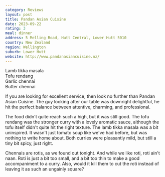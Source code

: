 ```yaml
---
category: Reviews
layout: post
title: Pandan Asian Cuisine
date: 2023-09-22
rating: 3
meal: dinner
address: 5 Melling Road, Hutt Central, Lower Hutt 5010
country: New Zealand
region: Wellington
suburb: Lower Hutt
website: http://www.pandanasiancuisine.nz/
---
```

Lamb tikka masala  
Tofu rendang  
Garlic chennai  
Butter chennai  

If you are looking for excellent service, then look no further than Pandan Asian Cuisine. The guy looking after our table was downright delightful, he hit the perfect balance between attentive, charming, and professional. 

The food didn't quite reach such a high, but it was still good. The tofu rendang was the stronger curry with a lovely aromatic sauce, although the tofu itself didn't quite hit the right texture. The lamb tikka masala was a bit uninspired. It wasn't just tomato soup like we've had before, but was nothing to write home about. Both curries were pleasantly mild, but still a tiny bit spicy, just right. 

Chennais are rotis, as we found out tonight. And while we like roti, roti ain't naan. Roti is just a bit too small, and a bit too thin to make a good accompaniment to a curry. Also, would it kill them to cut the roti instead of leaving it as such an ungainly square?
